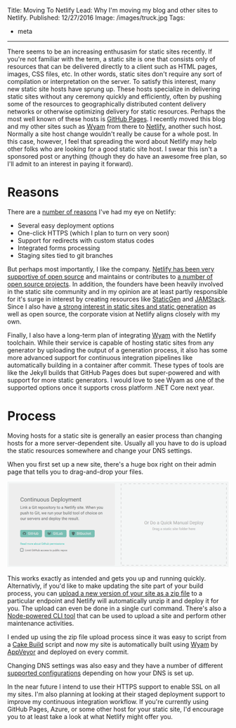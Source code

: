 Title: Moving To Netlify
Lead: Why I'm moving my blog and other sites to Netlify.
Published: 12/27/2016
Image: /images/truck.jpg
Tags:
  - meta
---
There seems to be an increasing enthusasim for static sites recently. If you're not familiar with the term, a static site is one that consists only of resources that can be delivered directly to a client such as HTML pages, images, CSS files, etc. In other words, static sites don't require any sort of compilation or interpretation on the server. To satisfy this interest, many new static site hosts have sprung up. These hosts specialize in delivering static sites without any ceremony quickly and efficiently, often by pushing some of the resources to geographically distributed content delivery networks or otherwise optimizing delivery for static resources. Perhaps the most well known of these hosts is [GitHub Pages](https://pages.github.com/). I recently moved this blog and my other sites such as [Wyam](http://wyam.io) from there to [Netlify](https://www.netlify.com/), another such host. Normally a site host change wouldn't really be cause for a whole post. In this case, however, I feel that spreading the word about Netlify may help other folks who are looking for a good static site host. I swear this isn't a sponsored post or anything (though they do have an awesome free plan, so I'll admit to an interest in paying it forward).

# Reasons

There are a [number of reasons](https://www.netlify.com/features/) I've had my eye on Netlify:
- Several easy deployment options
- One-click HTTPS (which I plan to turn on very soon)
- Support for redirects with custom status codes
- Integrated forms processing
- Staging sites tied to git branches

But perhaps most importantly, I like the company. [Netlify has been very supportive of open source](https://www.netlify.com/blog/2016/12/22/an-open-source-tale/) and maintains or contributes to [a number of open source projects](https://www.netlify.com/open-source/). In addition, the founders have been heavily involved in the static site community and in my opinion are at least partly responsible for it's surge in interest by creating resources like [StaticGen](http://www.staticgen.com/) and [JAMStack](https://jamstack.org/). Since I also have [a strong interest in static sites and static generation](http://wyam.io) as well as open source, the corporate vision at Netlify aligns closely with my own.

Finally, I also have a long-term plan of integrating [Wyam](http://wyam.io) with the Netlify toolchain. While their service is capable of hosting static sites from any generator by uploading the output of a generation process, it also has some more advanced support for continuous integration pipelines like automatically building in a container after commit. These types of tools are like the Jekyll builds that GitHub Pages does but super-powered and with support for more static generators. I would love to see Wyam as one of the supported options once it supports cross platform .NET Core next year.

# Process

Moving hosts for a static site is generally an easier process than changing hosts for a more server-dependent site. Usually all you have to do is upload the static resources somewhere and change your DNS settings.

When you first set up a new site, there's a huge box right on their admin page that tells you to drag-and-drop your files.

<img src="/posts/images/netlify.png" class="img-responsive"></img>

This works exactly as intended and gets you up and running quickly. Alternativly, if you'd like to make updating the site part of your build process, you can [upload a new version of your site as a zip file](https://www.netlify.com/docs/api/#deploying-to-netlify) to a particular endpoint and Netlify will automatically unzip it and deploy it for you. The upload can even be done in a single curl command. There's also a [Node-powered CLI tool](https://www.netlify.com/docs/cli/) that can be used to upload a site and perform other maintenance activities.

I ended up using the zip file upload process since it was easy to script from a [Cake Build](http://cakebuild.net/) script and now my site is automatically built using [Wyam](http://wyam.io) by [AppVeyor](https://www.appveyor.com/) and deployed on every commit.

Changing DNS settings was also easy and they have a number of different [supported configurations](https://www.netlify.com/docs/custom-domains/) depending on how your DNS is set up.

In the near future I intend to use their HTTPS support to enable SSL on all my sites. I'm also planning at looking at their staged deployment support to improve my continuous integration workflow. If you're currently using GitHub Pages, Azure, or some other host for your static site, I'd encourage you to at least take a look at what Netlify might offer you.